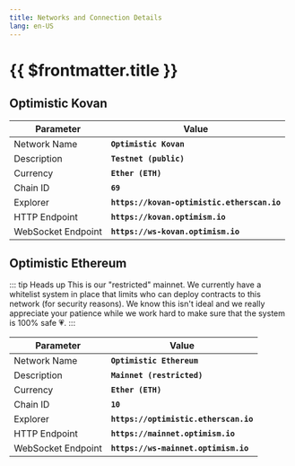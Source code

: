 ```yaml
---
title: Networks and Connection Details
lang: en-US
---
```


# {{ $frontmatter.title }}

## Optimistic Kovan

| Parameter | Value |
| --------- | ----- |
| Network Name | **`Optimistic Kovan`** |
| Description | **`Testnet (public)`** |
| Currency | **`Ether (ETH)`**
| Chain ID | **`69`** |
| Explorer | **`https://kovan-optimistic.etherscan.io`** |
| HTTP Endpoint | **`https://kovan.optimism.io`** |
| WebSocket Endpoint | **`https://ws-kovan.optimism.io`** |

## Optimistic Ethereum

::: tip Heads up
This is our "restricted" mainnet.
We currently have a whitelist system in place that limits who can deploy contracts to this network (for security reasons).
We know this isn't ideal and we really appreciate your patience while we work hard to make sure that the system is 100% safe 💗.
:::

| Parameter | Value |
| --------- | ----- |
| Network Name | **`Optimistic Ethereum`** |
| Description | **`Mainnet (restricted)`** |
| Currency | **`Ether (ETH)`**
| Chain ID | **`10`** |
| Explorer | **`https://optimistic.etherscan.io`** |
| HTTP Endpoint | **`https://mainnet.optimism.io`** |
| WebSocket Endpoint | **`https://ws-mainnet.optimism.io`** |
